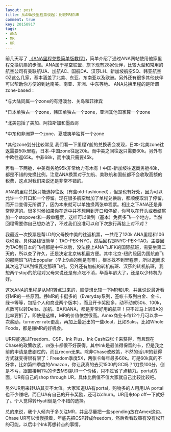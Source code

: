 ```yaml
---
layout: post
title: 从ANA换里程票谈起：比较MR和UR
comment: true
key: 20150917
tags:
- ANA
- MR
- UR
---
```


前几天写了
[《ANA里程兑换简单版教程》](https://willguxy.wordpress.com/2015/09/15/ana%E9%87%8C%E7%A8%8B%E5%85%91%E6%8D%A2%E7%AE%80%E5%8D%95%E7%89%88%E6%95%99%E7%A8%8B/)，简单介绍了通过ANA网站使用他家里程兑换机票的步骤。ANA属于星空联盟，旗下现有28家伙伴，比较大型和常用的航空公司有美联航UA、加航AC、国航CA、汉莎LH、新加坡航空SQ、韩亚航空OZ这么几家，基本涵盖了北美、东亚、东南亚以及欧洲。另外还有很多其他伙伴可以帮助你方便的到达南美、南亚、非洲、中东等地。
ANA兑换里程的是所谓zone-based：

*与大陆同属一个zone的有港澳台、关岛和菲律宾

	
*日本单独占一个zone，韩国单独占一个zone，亚洲其他国家算一个zone

	
*北美包括了美加、阿拉斯加和墨西哥

	
*中东和非洲算一个zone，夏威夷单独算一个zone

	
*其他zone划分比较常见
我们看一下里程Y舱的兑换表会发现，日本-北美zone往返需要50k里程，日本-中国zone往返20k。而中美之间往返只需要60k。另外有中欧往返65k。中非68k，而中澳只需要45k。

再看一下两舱，中美商务舱95k非常给力有木有！中国-新加坡往返商务舱48k，都是不错的兑换比例。注意ANA换票对于加航、美联航和国航都不会收取高额的税费，这点对我们来说还是非常不错的。

ANA的里程兑换只能选择往返（有些old-fashioned），但是也有好处，因为可以允许一个开口和一个停留。现在很多航空增加了单程兑换后，都顺便取消了停留，而开口变得无所谓了，因为本来就可以单独换两张单程票。相比之下ANA还是非常厚道的。很多时候如果你在途中并不想用到开口和停留，你可以在开头或者结尾加一个stopover和一段单程票，这样可以做到（基本）免费多飞一个地方。当然回程需要你自己想办法了，不过我们没准可以和下次旅行再接上对不对？

我最近一次换票是帮LD的父母换中美的往返机票，一共花了120k ANA里程和106块税费。具体路线很简单：TAO-PEK-NYC，然后回程是NYC-PEK-TAO。主要因为TAO到日本的飞机都是中午以后，没法接上ANA飞JFK的国际航班，需要坐第二天的，所以查了许久，还是决定北京转机最方便。其中北京-纽约段因为国航直飞的那两班飞机太popular（早上9点的倒是有票），根本找不到里程票，所以退而求其次选了UA到纽瓦克那班飞机。另外还有加航的转机航班、汉莎的转机航班，我想两个stop的航程对父母来说还是有点吃不消，毕竟年龄大了，还是以少转机为好。

这次ANA的里程是从MR转点过来的，顺便想比较一下MR和UR，并且说说最近看好MR的一些原因。挣MR的卡挺多的（Everyday系列，签帐卡系列白金、金卡、绿卡等等，包括个人和商业两个版本），而且开卡奖励多，动不动就50k、100k，点数可以转Delta、加航、BA和ANA，都是非常好用的航空！只不过马上转BA的比率要折了。即使是这样，MR的价值依然很高。Amex商业卡每12个月可以拿一次奖励，turnover rate更高。再加上最近出的一些deal，比如Saks，比如Whole Foods，都是赚MR的好机会。

UR只能通过Freedom、CSP、Ink Plus、Ink Cash四张卡来获得，而且现在Chase的政策收紧，四张卡都很不好获得。其中Ink是最值得保留的卡，但是我之前的申请是悲剧过的，而且recon无果。除非Chase改政策，不然的话UR的获得方式就变得很有限了：Freedom季度5X，两张卡每年最多60k。可是60k真的不好拿，比如第四季度的Amazon，你让我真的去买1500的GC吗？1刀换100分，倒是不亏，跟直接用1%的卡去MS赚UR一个价格，只不过省了点精力。portal方面，UR有自己的shop through UR，具体比例值不值大家就自己比较比较吧。

另外UR用来转UA其实不太值。大家知道UA有portal，购物多的人用用UA portal也不少赚吧，而且UA有自己的开卡奖励，还可以churn。UR用来top off一下就好了。个人觉得转Hyatt倒是个不错的选择。

总的来说，我个人倾向于多关注MR，并且尽量把一些spending放在Amex这边。Chase UR可以慢慢攒着，年底先把CSP转成freedom，然后看看政策有没有松开的可能，以后申个Ink再想转点的事情。